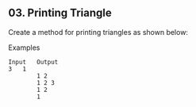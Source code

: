 ## 03. Printing Triangle 

Create a method for printing triangles as shown below:

Examples

```
Input   Output
3	1
        1 2
        1 2 3
        1 2
        1
```
